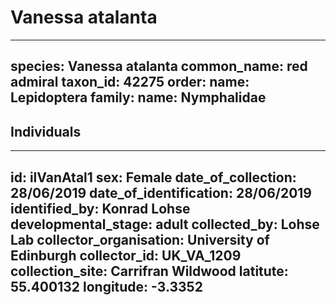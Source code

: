 # Vanessa atalanta

---
species: Vanessa atalanta
common_name: red admiral
taxon_id: 42275
order:
  name: Lepidoptera
family:
  name: Nymphalidae
---

## Individuals

---
id: ilVanAtal1
sex: Female
date_of_collection: 28/06/2019
date_of_identification: 28/06/2019
identified_by: Konrad Lohse
developmental_stage: adult
collected_by: Lohse Lab
collector_organisation: University of Edinburgh
collector_id: UK_VA_1209
collection_site: Carrifran Wildwood
latitute: 55.400132
longitude: -3.3352
---
